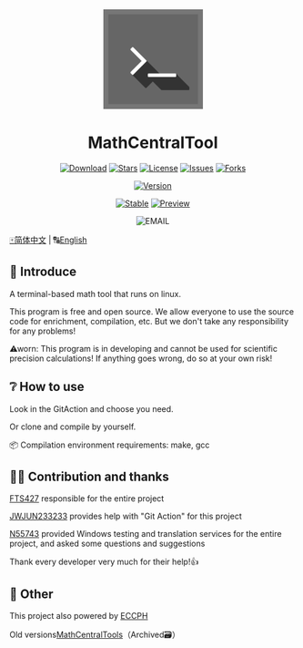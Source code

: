 <div align="center">
    <img width="175" src="/assets/MCT.png"></img>
</div>

<h1 align="center">MathCentralTool</h1>

<div align="center">

[![Download](https://img.shields.io/github/downloads/QuantumLS-Studio/MathCentralTool/total?logo=github&label=Download&style=for-the-badge&color=44cc11)](https://github.com/QuantumLS-Studio/MathCentralTool/releases)
[![Stars](https://img.shields.io/github/stars/QuantumLS-Studio/MathCentralTool?logo=github&label=Stars&style=for-the-badge)](https://github.com/QuantumLS-Studio/MathCentralTool/stargazers)
[![License](https://img.shields.io/github/license/QuantumLS-Studio/MathCentralTool?logo=github&label=License&style=for-the-badge&color=ff7a35)](https://github.com/QuantumLS-Studio/MathCentralTool/blob/master/LICENSE)
[![Issues](https://img.shields.io/github/issues/QuantumLS-Studio/MathCentralTool?logo=github&lable=issues&style=for-the-badge "Issues")](https://github.com/QuantumLS-Studio/MathCentralTool/issues)
[![Forks](https://img.shields.io/github/forks/QuantumLS-Studio/MathCentralTool?logo=github&style=for-the-badge "Forks")](https://github.com/QuantumLS-Studio/MathCentralTool/forks)

[![Version](https://img.shields.io/github/v/tag/QuantumLS-Studio/MathCentralTool?label=Version&style=for-the-badge "Version")](https://github.com/QuantumLS-Studio/MathCentralTool/releases/latest)

[![Stable](https://img.shields.io/github/actions/workflow/status/QuantumLS-Studio/MathCentralTool/stable-build.yml?label=Stable&style=for-the-badge "Stable")](https://github.com/QuantumLS-Studio/MathCentralTool/actions/workflows/stable-build.yml)
[![Preview](https://img.shields.io/github/actions/workflow/status/QuantumLS-Studio/MathCentralTool/preview-build.yml?label=Preview&style=for-the-badge "Preview")](https://github.com/QuantumLS-Studio/MathCentralTool/actions/workflows/preview-build.yml)

![EMAIL](https://img.shields.io/badge/EMAIL-fts427%40outlook.com-4169E1?style=for-the-badge&logoColor=white)
 
</div>

[🀄简体中文](/README_zh.md)  |  🔠[English](/README.md)

## 📃 Introduce
A terminal-based math tool that runs on linux.

This program is free and open source. We allow everyone to use the source code for enrichment, compilation, etc. But we don't take any responsibility for any problems!

⚠worn: This program is in developing and cannot be used for scientific precision calculations! If anything goes wrong, do so at your own risk!

## ❔ How to use 

Look in the GitAction and choose you need.

Or clone and compile by yourself.

📦 Compilation environment requirements: make, gcc

## 🧑‍💻 Contribution and thanks

[FTS427](https://github.com/FTS427) responsible for the entire project

[JWJUN233233](https://github.com/JWJUN233233) provides help with "Git Action" for this project

[N55743](https://github.com/N55743) provided Windows testing and translation services for the entire project, and asked some questions and suggestions

Thank every developer very much for their help!👍

## 👀 Other
This project also powered by [ECCPH](https://github.com/QuantumLS-Studio/ECCPH)

Old versions[MathCentralTools](https://github.com/FTS427/MathCentralTools)（Archived🗃️）

